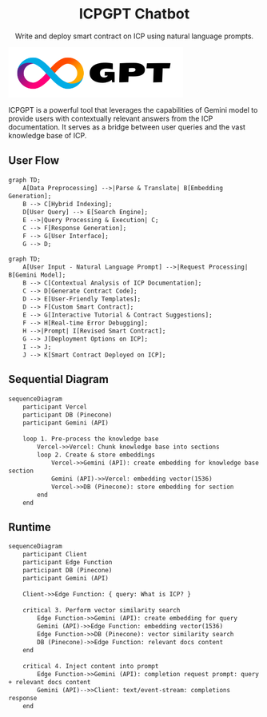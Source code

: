 <h1 align="center">ICPGPT Chatbot</h1>


<p align="center">
  Write and deploy smart contract on ICP using natural language prompts.
</p>

![ICPGPT](/public/ICPGPT_logo.png "ICPGPT")

ICPGPT is a powerful tool that leverages the capabilities of Gemini model to provide users with contextually relevant answers from the ICP documentation. It serves as a bridge between user queries and the vast knowledge base of ICP.

## User Flow
```mermaid
graph TD;
    A[Data Preprocessing] -->|Parse & Translate| B[Embedding Generation];
    B --> C[Hybrid Indexing];
    D[User Query] --> E[Search Engine];
    E -->|Query Processing & Execution| C;
    C --> F[Response Generation];
    F --> G[User Interface];
    G --> D;

```

```mermaid
graph TD;
    A[User Input - Natural Language Prompt] -->|Request Processing| B[Gemini Model];
    B --> C[Contextual Analysis of ICP Documentation];
    C --> D[Generate Contract Code];
    D --> E[User-Friendly Templates];
    D --> F[Custom Smart Contract];
    E --> G[Interactive Tutorial & Contract Suggestions];
    F --> H[Real-time Error Debugging];
    H -->|Prompt| I[Revised Smart Contract];
    G --> J[Deployment Options on ICP];
    I --> J;
    J --> K[Smart Contract Deployed on ICP];

```

## Sequential Diagram
```mermaid
sequenceDiagram
    participant Vercel
    participant DB (Pinecone)
    participant Gemini (API)
    
    loop 1. Pre-process the knowledge base
        Vercel->>Vercel: Chunk knowledge base into sections
        loop 2. Create & store embeddings
            Vercel->>Gemini (API): create embedding for knowledge base section
            Gemini (API)->>Vercel: embedding vector(1536)
            Vercel->>DB (Pinecone): store embedding for section
        end
    end
```

## Runtime
```mermaid
sequenceDiagram
    participant Client
    participant Edge Function
    participant DB (Pinecone)
    participant Gemini (API)
    
    Client->>Edge Function: { query: What is ICP? }
    
    critical 3. Perform vector similarity search
        Edge Function->>Gemini (API): create embedding for query
        Gemini (API)->>Edge Function: embedding vector(1536)
        Edge Function->>DB (Pinecone): vector similarity search
        DB (Pinecone)->>Edge Function: relevant docs content
    end
    
    critical 4. Inject content into prompt
        Edge Function->>Gemini (API): completion request prompt: query + relevant docs content
        Gemini (API)-->>Client: text/event-stream: completions response
    end

```